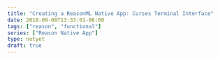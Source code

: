 ```yaml
---
title: "Creating a ReasonML Native App: Curses Terminal Interface"
date: 2018-09-08T13:33:01-06:00
tags: ["reason", "functional"]
series: ["Reason Native App"]
type: notyet
draft: true
---
```



